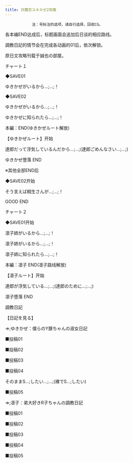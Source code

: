 ```yaml
---
title: 対魔忍ユキカゼ2攻略
---
```


                注：号标注的选项，请自行选择，回收CG。

各本编END达成后，标题画面会追加后日谈的相应路线。

調教日記的情节会在完成各动画的01后，依次解锁。

原日文攻略刊载于誠也の部屋。



チャート１



◆SAVE01

ゆきかぜがいるから…;…;！

◆SAVE02

ゆきかぜがいるから…;…;！

ゆきかぜに知られたら…;…;！



本編：END(ゆきかぜルート解放)



【ゆきかぜルート】开始

達郎だって浮気しているんだから…;…;(達郎ごめんなさい…;…;)



ゆきかぜ堕落 END



※其他全部END后

◆SAVE02开始

そう言えば桐生さんが…;…;！



GOOD END



チャート２



◆SAVE01开始

凛子姉がいるから…;…;！

凛子姉がいるから…;…;！

凛子姉に知られたら…;…;！



本編：凛子 END(凛子路线解放)



【凛子ルート】开始

達郎が浮気している…;…;(達郎のために…;…;)



凛子堕落 END



調教日記



【日記を見る】

⇒;ゆきかぜ：僕らのY豚ちゃんの淑女日記

■投稿01

■投稿02

■投稿03

■投稿04

そのままS…;したい…;…;(裸でS…;したい)

■投稿05



⇒;凛子：弟大好きR子ちゃんの調教日記

■投稿01

■投稿02

■投稿03

■投稿04

■投稿05


              

